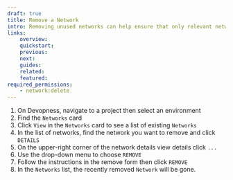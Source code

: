 ```yaml
---
draft: true
title: Remove a Network
intro: Removing unused networks can help ensure that only relevant networks are active and properly managed.
links:
    overview:
    quickstart:
    previous:
    next:
    guides:
    related:
    featured:
required_permissions:
    - network:delete
---
```


1. On Devopness, navigate to a project then select an environment
1. Find the `Networks` card
1. Click `View` in the `Networks` card to see a list of existing `Networks`
1. In the list of networks, find the network you want to remove and click `DETAILS`
1. On the upper-right corner of the network details view details click `...`
1. Use the drop-down menu to choose `REMOVE`
1. Follow the instructions in the remove form then click `REMOVE`
1. In the `Networks` list, the recently removed `Network` will be gone.
